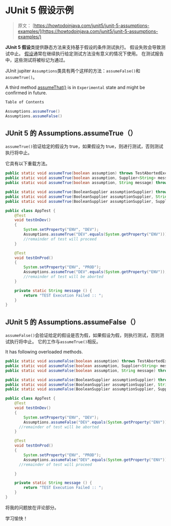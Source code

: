 # JUnit 5 假设示例

> 原文： [https://howtodoinjava.com/junit5/junit-5-assumptions-examples/](https://howtodoinjava.com/junit5/junit-5-assumptions-examples/)

**JUnit 5 假设**类提供静态方法来支持基于假设的条件测试执行。 假设失败会导致测试中止。 [假设](http://junit.org/junit5/docs/current/api/org/junit/jupiter/api/Assumptions.html)通常在继续执行给定测试方法没有意义的情况下使用。 在测试报告中，这些测试将被标记为通过。

JUnit jupiter `Assumptions`类具有两个这样的方法：`assumeFalse()`和`assumeTrue()`。

A third method [assumeThat()](http://junit.org/junit5/docs/current/api/org/junit/jupiter/api/Assumptions.html#assumingThat-boolean-org.junit.jupiter.api.function.Executable-) is in `Experimental` state and might be confirmed in future.

```java
Table of Contents

Assumptions.assumeTrue()
Assumptions.assumeFalse()
```

## JUnit 5 的 Assumptions.assumeTrue（）

`assumeTrue()`验证给定的假设为 true，如果假设为 true，则进行测试，否则测试执行将中止。

它具有以下重载方法。

```java
public static void assumeTrue(boolean assumption) throws TestAbortedException
public static void assumeTrue(boolean assumption, Supplier<String> messageSupplier) throws TestAbortedException
public static void assumeTrue(boolean assumption, String message) throws TestAbortedException

public static void assumeTrue(BooleanSupplier assumptionSupplier) throws TestAbortedException
public static void assumeTrue(BooleanSupplier assumptionSupplier, String message) throws TestAbortedException
public static void assumeTrue(BooleanSupplier assumptionSupplier, Supplier<String> messageSupplier) throws TestAbortedException
```

```java
public class AppTest {
	@Test
    void testOnDev() 
	{
		System.setProperty("ENV", "DEV");
        Assumptions.assumeTrue("DEV".equals(System.getProperty("ENV")));
        //remainder of test will proceed
    }

	@Test
    void testOnProd() 
	{
		System.setProperty("ENV", "PROD");
        Assumptions.assumeTrue("DEV".equals(System.getProperty("ENV")), AppTest::message);
        //remainder of test will be aborted
    }

	private static String message () {
		return "TEST Execution Failed :: ";
	}
}

```

## JUnit 5 的 Assumptions.assumeFalse（）

`assumeFalse()`会验证给定的假设是否为假，如果假设为假，则执行测试，否则测试执行将中止。 它的工作与`assumeTrue()`相反。

It has following overloaded methods.

```java
public static void assumeFalse(boolean assumption) throws TestAbortedException
public static void assumeFalse(boolean assumption, Supplier<String> messageSupplier) throws TestAbortedException
public static void assumeFalse(boolean assumption, String message) throws TestAbortedException

public static void assumeFalse(BooleanSupplier assumptionSupplier) throws TestAbortedException
public static void assumeFalse(BooleanSupplier assumptionSupplier, String message) throws TestAbortedException
public static void assumeFalse(BooleanSupplier assumptionSupplier, Supplier<String> messageSupplier) throws TestAbortedException
```

```java
public class AppTest {
	@Test
    void testOnDev() 
	{
		System.setProperty("ENV", "DEV");
        Assumptions.assumeFalse("DEV".equals(System.getProperty("ENV")), AppTest::message);
      //remainder of test will be aborted
    }

	@Test
    void testOnProd() 
	{
		System.setProperty("ENV", "PROD");
        Assumptions.assumeFalse("DEV".equals(System.getProperty("ENV")));
      //remainder of test will proceed

    }

	private static String message () {
		return "TEST Execution Failed :: ";
	}
}

```

将我的问题放在评论部分。

学习愉快！